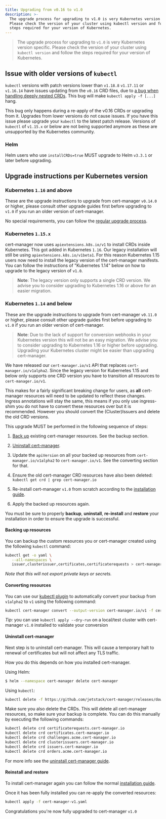 ```yaml
---
title: Upgrading from v0.16 to v1.0
description: >-
  The upgrade process for upgrading to v1.0 is very Kubernetes version specific.
  Please check the version of your cluster using kubectl version and follow the
  steps required for your version of Kubernetes.
---
```


> The upgrade process for upgrading to `v1.0` is very Kubernetes version
> specific. Please check the version of your cluster using `kubectl version` and
> follow the steps required for your version of Kubernetes.

## Issue with older versions of `kubectl`

`kubectl` versions with patch versions lower than `v1.18.8` `v1.17.11` or
`v1.16.14` have issues updating from the `v0.16` CRD files, due to
[a bug when handling deeply nested CRDs](https://github.com/kubernetes/kubernetes/issues/91615).
This bug will make `kubectl apply -f [...]` hang.

This bug only happens during a re-apply of the v0.16 CRDs or upgrading from it.
Upgrades from lower versions do not cause issues. If you have this issue please
upgrade your `kubectl` to the latest patch release. Versions of `kubectl` of
`v1.15.x` or below are not being supported anymore as these are unsupported by
the Kubernetes community.

### Helm

Helm users who use `installCRDs=true` MUST upgrade to Helm `v3.3.1` or later
before upgrading.

## Upgrade instructions per Kubernetes version

### Kubernetes `1.16` and above

These are the upgrade instructions to upgrade from cert-manager `v0.14.0` or
higher, please consult other upgrade guides first before upgrading to `v1.0` if
you run an older version of cert-manager.

No special requirements, you can follow the
[regular upgrade process](./README.md).

### Kubernetes `1.15.x`

cert-manager now uses `apiextensions.k8s.io/v1` to install CRDs inside
Kubernetes. This got added in Kubernetes `1.16`. Our legacy installation will
still be using `apiextensions.k8s.io/v1beta1`. For this reason Kubernetes 1.15
users now need to install the legacy version of the cert-manager manifests. You
can follow the instructions of "Kubernetes 1.14" below on how to upgrade to the
legacy version of `v1.0`.

> **Note**: The legacy version only supports a single CRD version. We advise you
> to consider upgrading to Kubernetes 1.16 or above for an easier migration.

### Kubernetes `1.14` and below

These are the upgrade instructions to upgrade from cert-manager `v0.11.0` or
higher, please consult other upgrade guides first before upgrading to `v1.0` if
you run an older version of cert-manager.

> **Note**: Due to the lack of support for conversion webhooks in your
> Kubernetes version this will not be an easy migration. We advise you to
> consider upgrading to Kubernetes 1.16 or higher before upgrading. Upgrading
> your Kubernetes cluster might be easier than upgrading cert-manager.

We have released our `cert-manager.io/v1` API that replaces
`cert-manager.io/v1alpha2`. Since the legacy version for Kubernetes 1.15 and
below only supports one CRD version you have to transition all resources to
`cert-manager.io/v1`.

This makes for a fairly significant breaking change for users, as **all**
cert-manager resources will need to be updated to reflect these changes. Ingress
annotations will stay the same, this means if you only use ingress-shim you do
not have to convert these resources over but it is recommended. However you
should convert the (Cluster)Issuers and delete the old CRD versions.

This upgrade MUST be performed in the following sequence of steps:

1. [Back up](../../tutorials/backup.md) existing cert-manager resources. See the
   backup section.

2. [Uninstall cert-manager](../uninstall.md).

3. Update the `apiVersion` on all your backed up resources from
   `cert-manager.io/v1alpha2` to `cert-manager.io/v1`. See the converting
   section for that.

4. Ensure the old cert-manager CRD resources have also been deleted:
   `kubectl get crd | grep cert-manager.io`

5. Re-install cert-manager `v1.0` from scratch according to the
   [installation guide](../README.md).

6. Apply the backed up resources again.

You must be sure to properly **backup**, **uninstall**, **re-install** and
**restore** your installation in order to ensure the upgrade is successful.

#### Backing up resources

You can backup the custom resources you or cert-manager created using the
following `kubectl` command:

```bash
kubectl get -o yaml \
   --all-namespaces \
   issuer,clusterissuer,certificates,certificaterequests > cert-manager-backup.yaml
```

_Note that this will not export private keys or secrets._

#### Converting resources

You can use our [kubectl plugin](../../usage/kubectl-plugin.md) to automatically
convert your backup from `v1alpha2` to `v1` using the following command:

```bash
kubectl cert-manager convert --output-version cert-manager.io/v1 -f cert-manager-backup.yaml > cert-manager-v1.yaml
```

_Tip:_ you can use `kubectl apply --dry-run` on a local/test cluster with
cert-manager `v1.0` installed to validate your conversion

#### Uninstall cert-manager

Next step is to uninstall cert-manager. This will cause a temporary halt to
renewal of certificates but will not affect any TLS traffic.

How you do this depends on how you installed cert-manager.

Using Helm:

```bash
$ helm --namespace cert-manager delete cert-manager
```

Using `kubectl`:

```bash
kubectl delete -f https://github.com/jetstack/cert-manager/releases/download/vX.Y.Z/cert-manager.yaml
```

Make sure you also delete the CRDs. This will delete all cert-manager resources,
so make sure your backup is complete. You can do this manually by executing the
following commands:

```bash
kubectl delete crd certificaterequests.cert-manager.io
kubectl delete crd certificates.cert-manager.io
kubectl delete crd challenges.acme.cert-manager.io
kubectl delete crd clusterissuers.cert-manager.io
kubectl delete crd issuers.cert-manager.io
kubectl delete crd orders.acme.cert-manager.io
```

For more info see the [uninstall cert-manager guide](../uninstall.md).

#### Reinstall and restore

To install cert-manager again you can follow the normal
[installation guide](../README.md).

Once it has been fully installed you can re-apply the converted resources:

```bash
kubectl apply -f cert-manager-v1.yaml
```

Congratulations you're now fully upgraded to cert-manager `v1.0`
